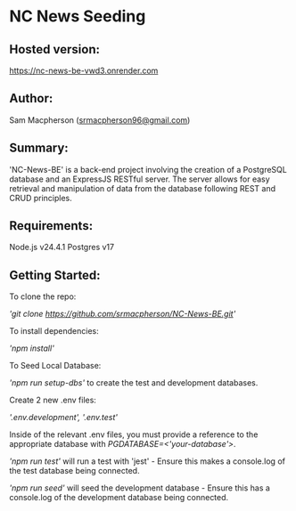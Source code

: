 # NC News Seeding

## Hosted version:
https://nc-news-be-vwd3.onrender.com

## Author: 
Sam Macpherson (srmacpherson96@gmail.com)

## Summary:
'NC-News-BE' is a back-end project involving the creation of a PostgreSQL database and an ExpressJS RESTful server. The server allows for easy retrieval and manipulation of data from the database following REST and CRUD principles.

## Requirements:
Node.js v24.4.1
Postgres v17

## Getting Started:
To clone the repo:

*'git clone https://github.com/srmacpherson/NC-News-BE.git'*

To install dependencies:

*'npm install'*

To Seed Local Database:

*'npm run setup-dbs'* to create the test and development databases.

Create 2 new .env files:

*'.env.development', '.env.test'*

Inside of the relevant .env files, you must provide a reference to the appropriate database with *PGDATABASE=<'your-database'>*.

*'npm run test'* will run a test with 'jest' - Ensure this makes a console.log of the test database being connected.

*'npm run seed'* will seed the development database - Ensure this has a console.log of the development database being connected.

